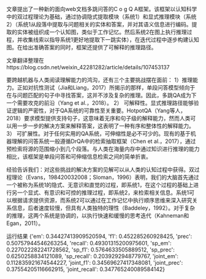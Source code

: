 

文章提出了一种新的面向web文档多跳问答的C o g Q A框架。该框架以认知科学中的双过程理论为基础，通过协调隐式提取模块（系统1）和显式推理模块（系统2）（系统1从段落中提取与问题相关的实体和答案，并对其语义信息进行编码。提取的实体被组织成一个认知图，类似于工作记忆。然后系统2在图上执行推理过程，并收集线索以指导系统1更好地提取下一跳实体），在迭代过程中逐步构建认知图。在给出准确答案的同时，框架还提供了可解释的推理路径。

文章翻译整理在https://blog.csdn.net/weixin_42281282/article/details/107453137

要跨越机器与人类阅读理解能力的鸿沟，还有三个主要挑战摆在面前：
1）推理能力。正如对抗性测试（Jia和Liang，2017）所揭示的那样，单段问答模型倾向于在与问题匹配的句子中寻找答案，这并不涉及复杂的推理。因此，多跳QA成为下一个需要攻克的前沿（Yang et al.，2018）。
2） 可解释性。显式推理路径能够验证逻辑的严密性，对于QA系统的可靠性至关重要。HotpotQA（Yang等人，2018）要求模型提供支持句子，这意味着无序和句子级的解释能力，然而人类可以用一步一步的解决方案来解释答案，这表明了一种有序和整体性的解释能力。
3） 可扩展性。对于任何实用的QA系统，可伸缩性是必不可少的。现有的基于机器理解的问答系统一般遵循DrQA中的检索抽取框架（Chen et al.，2017），通过预检索将源的范围缩小到几个段落。与人类在海量内存中通过知识进行推理的能力相比，该框架是单段问答和可伸缩信息检索之间的简单折衷。

经验告诉我们：对这些挑战的解决方案的见解可以从人类的认知过程中获得。双过程理论（Evans，198420032008；Sloman，1996）表明，我们的大脑首先通过一个被称为系统1的隐式、无意识和直觉的过程，即系统1，在这个过程的基础上进行另一个显式、有意识和可控的推理过程，即系统2，来检索相关信息。系统1可以根据请求提供资源，而系统2可以通过在工作记忆中执行顺序思维来深入研究关系信息，后者速度较慢，但具有人类独特的理性（Baddeley，1992）。对于复杂的推理，这两个系统是协调的，以执行快速和缓慢的思考迭代（Kahneman和Egan，2011）。



运行结果
{'em': 0.34427413909520594, 'f1': 0.452285260928425, 'prec': 0.50757944546263254, 'recall': 0.49301315200975601, 'sp_em': 0.227022282241728562, 'sp_f1': 0.5764633505889512, 'sp_prec': 0.6250258834121089, 'sp_recall': 0.2039292948779767, 'joint_em': 0.112835921674544227, 'joint_f1': 0.34569627417348081, 'joint_prec': 0.37554205116662915, 'joint_recall': 0.347765240089584142}




